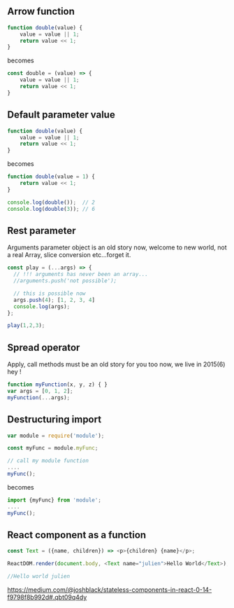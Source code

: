 ## Arrow function

```javascript
function double(value) {
	value = value || 1;
	return value << 1;
}
```

becomes

```javascript
const double = (value) => {
	value = value || 1;
	return value << 1;
}
```

## Default parameter value

```javascript
function double(value) {
	value = value || 1;
	return value << 1;
}
```

becomes

```javascript
function double(value = 1) {
	return value << 1;
}

console.log(double());  // 2
console.log(double(3)); // 6
```

## Rest parameter

Arguments parameter object is an old story now, welcome to new world, not a real Array, slice conversion etc...forget it.

```javascript
const play = (...args) => {
  // !!! arguments has never been an array...
  //arguments.push('not possible');

  // this is possible now
  args.push(4); [1, 2, 3, 4]
  console.log(args);
};

play(1,2,3);
```

## Spread operator

Apply, call methods must be an old story for you too now, we live in 2015(6) hey !

```javascript
function myFunction(x, y, z) { }
var args = [0, 1, 2];
myFunction(...args);
```

## Destructuring import

```javascript
var module = require('module');

const myFunc = module.myFunc;

// call my module function
....
myFunc();
```

becomes

```javascript
import {myFunc} from 'module';
....
myFunc();
```

## React component as a function

```javascript
const Text = ({name, children}) => <p>{children} {name}</p>;

ReactDOM.render(document.body, <Text name="julien">Hello World</Text>);

//Hello world julien
```

https://medium.com/@joshblack/stateless-components-in-react-0-14-f9798f8b992d#.qbt09q4dy